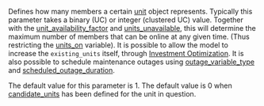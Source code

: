 Defines how many members a certain [unit](@ref) object represents. Typically this parameter takes a binary (UC) or integer (clustered UC) value. Together with the [unit\_availability\_factor](@ref) and [units\_unavailable](@ref), this will determine the maximum number of members that can be online at any given time. (Thus restricting the [units\_on](@ref) variable). It is possible to allow the model to increase the `existing_units` itself, through [Investment Optimization](@ref). It is also possible to schedule maintenance outages using [outage\_variable\_type](@ref) and [scheduled\_outage\_duration](@ref).

The default value for this parameter is 1. The default value is 0 when [candidate\_units](@ref) has been defined for the unit in question.
